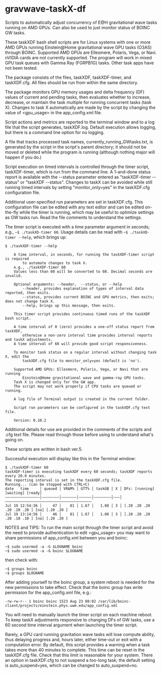 # gravwave-taskX-df
Scripts to automatically adjust concurrency of E@H gravitational wave tasks running on AMD GPUs. Can also be used to just monitor status of BOINC GW tasks.

These taskXDF bash shell scripts are for Linux systems with one or more AMD GPUs running Einstein@Home gravitational wave GPU tasks (O3AS) through BOINC. Supported AMD GPUs are Ellesmere, Polaris, Vega, or Navi. nVIDIA cards are not currently supported. The program will work in mixed GPU task queues with Gamma Ray (FGRPB1G) tasks. Other task apps have not been tested.

The package consists of the files, taskXDF, taskXDF-timer, and taskXDF.cfg. All files should be run from within the same directory.

The package monitors GPU memory usages and delta frequency (DF) values of current and pending tasks, then evaluates whether to increase, decrease, or maintain the task multiple for running concurrent tasks (task X). Changes to task X automatically are made by the script by changing the value of <gpu_usage> in the app_config.xml file. 

Script actions and metrics are reported to the terminal window and to a log file that the script generates, taskXDF.log. Default execution allows logging, but there is a command line option for no logging.

A file that tracks processed task names, currently_running_GWtasks.txt, is generated by the script in the script's parent directory; it should not be moved or deleted while the program is running (although nothing major will happen if you do.)

Script execution on timed intervals is controlled through the timer script, taskXDF-timer, which is run from the command line. A 1-and-done status report is available with the --status parameter entered as "taskXDF-timer --status" or "taskXDF --status". Changes to taskX can be avoided while still running timed intervals by setting "monitor_only=yes" in the taskXDF.cfg configuration file.

Additional user-specified run parameters are set in taskXDF.cfg. This configuration file can be edited with any text editor and can be edited on-the-fly while the timer is running, which may be useful to optimize settings as GW tasks run. Read the file comments to understand the settings.

The timer script is executed with a time parameter argument in seconds; e.g., `~$ ./taskXD-timer 60`. 
Usage details can be read with `~$ ./taskXD-timer --help`, which brings up:
```
$ ./taskXDF-timer --help

    A time interval, in seconds, for running the taskXDF-timer script is required
        to automate changes to task X.
    e.g., ./taskXDF-timer 60
    Values less than 60 will be converted to 60. Decimal seconds are invalid.

    Optional arguments: --header,  --status, or --help
        --header, provides explanation of types of interval data reported, then exits.
        --status, provides current BOINC and GPU metrics, then exits; does not change task X.
        --help, brings up this message, then exits.

    This timer script provides continuous timed runs of the taskXDF bash script.

    A time interval of 0 (zero) provides a one-off status report from taskXDF,
        otherwise a non-zero interval time provides interval reports and taskX adjustments.
    A time interval of 60 will provide good script responsiveness.

    To monitor task status on a regular interval without changing task X, edit the
        taskXDF.cfg file to monitor_only=yes (default is 'no').

    Supported AMD GPUs: Ellesmere, Polaris, Vega, or Navi that are running
        Einstein@Home gravitational wave and gamma-ray GPU tasks.
    Task X is changed only for the GW app.
    The script may not work properly if CPU tasks are queued or running.

    A log file of Terminal output is created in the current folder.

    Script run parameters can be configured in the taskXDF.cfg text file.

    Version: 0.10.2

```

Additional details for use are provided in the comments of the scripts and .cfg text file. Please read through those before using to understand what's going on. 

These scripts are written in bash ver.5.

Successful execution will display like this in the Terminal window:
```
$ ./taskXDF-timer 60
taskXDF-timer is executing taskXDF every 60 seconds; taskXDF reports every 20.0 minutes.
The reporting interval is set in the taskXDF.cfg file.
Running... (can be stopped with CTRL+C)
date   time     │ queued │ VRAM% │ GTT% │ taskGB │ X │ DFs: [running] [waiting] [ready]
————————————————│————————│———————│——————│————————│———│————————————————————————————————————————
Jul 19 12:54:36 │     47 │    81 │ 1.67 │   1.08 │ 3 │ [.20 .20 .20 .20 .20 .20 ] [na] [.20 .20 ]
Jul 19 13:14:56 │     46 │    81 │ 1.67 │   1.08 │ 3 │ [.20 .20 .20 .20 .10 .10 ] [na] [.20 .20 ]
```

NOTES and TIPS:
To run the main script through the timer script and avoid the need to provide authentication to edit <gpu_usage> you may want to share permissions of app_config.xml between you and boinc:
```
~$ sudo usermod -a -G $LOGNAME boinc
~$ sudo usermod -a -G boinc $LOGNAME
```
then check with:
```
~$ groups boinc
~$ groups $LOGNAME
```

After adding yourself to the boinc group, a system reboot is needed for the new permissions to take effect.
Check that the boinc group has write permission for the app_config.xml file, e.g.:

`-rw-rw-r-- 1 boinc boinc 1523 Aug 23 08:02 /var/lib/boinc-client/projects/einstein.phys.uwm.edu/app_config.xml`

You will need to manually launch the timer script on each machine reboot.
To keep taskX adjustments responsive to changing DFs of GW tasks, use a 60 second time interval argument when launching the timer script.

Rarely, a GPU card running gravitation wave tasks will lose compute ability, thus
delaying progress and, hours later, either time-out or exit with a 
computation error. By default, this script provides a warning when a task takes 
more than 40 minutes to complete. This time can be reset in the taskXDF.cfg file. 
Check that this limit is reasonable for your system.
There an option in taskXDF.cfg to not suspend a too-long task; the default setting is
auto_suspend=yes, which can be changed to auto_suspend=no.


